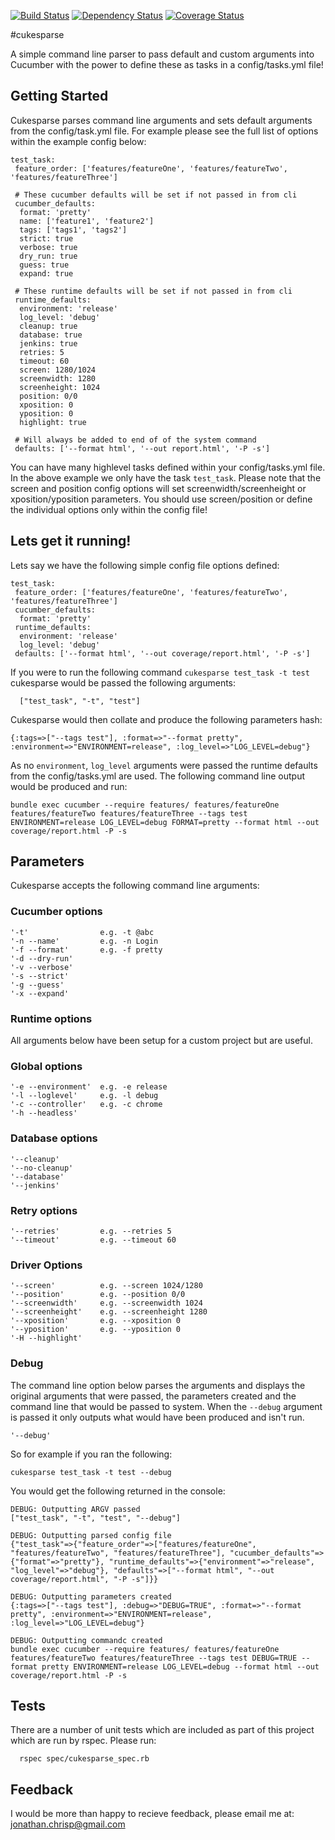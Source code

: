 [![Build Status](https://travis-ci.org/jonathanchrisp/cukesparse.png?branch=master)](https://travis-ci.org/jonathanchrisp/cukesparse)
[![Dependency Status](https://gemnasium.com/jonathanchrisp/cukesparse.png)](https://gemnasium.com/jonathanchrisp/cukesparse)
[![Coverage Status](https://coveralls.io/repos/jonathanchrisp/cukesparse/badge.png?branch=master)](https://coveralls.io/r/jonathanchrisp/cukesparse)

#cukesparse

A simple command line parser to pass default and custom arguments into Cucumber with the power to define these as tasks in a config/tasks.yml file!

## Getting Started
Cukesparse parses command line arguments and sets default arguments from the config/task.yml file. For example please see the full list of options within the example config below:

    test_task:
     feature_order: ['features/featureOne', 'features/featureTwo', 'features/featureThree']

     # These cucumber defaults will be set if not passed in from cli
     cucumber_defaults:
      format: 'pretty'
      name: ['feature1', 'feature2']
      tags: ['tags1', 'tags2']
      strict: true
      verbose: true
      dry_run: true
      guess: true
      expand: true

     # These runtime defaults will be set if not passed in from cli
     runtime_defaults:
      environment: 'release'
      log_level: 'debug'
      cleanup: true
      database: true
      jenkins: true
      retries: 5
      timeout: 60
      screen: 1280/1024
      screenwidth: 1280
      screenheight: 1024
      position: 0/0
      xposition: 0
      yposition: 0
      highlight: true

     # Will always be added to end of of the system command
     defaults: ['--format html', '--out report.html', '-P -s']

You can have many highlevel tasks defined within your config/tasks.yml file. In the above example we only have the task `test_task`. Please note that the screen and position config options will set screenwidth/screenheight or xposition/yposition parameters. You should use screen/position or define the individual options only within the config file!

## Lets get it running!

Lets say we have the following simple config file options defined:

    test_task:
     feature_order: ['features/featureOne', 'features/featureTwo', 'features/featureThree']
     cucumber_defaults:
      format: 'pretty'
     runtime_defaults:
      environment: 'release'
      log_level: 'debug'
     defaults: ['--format html', '--out coverage/report.html', '-P -s']

If you were to run the following command `cukesparse test_task -t test` cukesparse would be passed the following arguments:

      ["test_task", "-t", "test"]

Cukesparse would then collate and produce the following parameters hash:

    {:tags=>["--tags test"], :format=>"--format pretty", :environment=>"ENVIRONMENT=release", :log_level=>"LOG_LEVEL=debug"}

As no `environment`, `log_level` arguments were passed the runtime defaults from the config/tasks.yml are used. The following command line output would be produced and run:

    bundle exec cucumber --require features/ features/featureOne features/featureTwo features/featureThree --tags test
    ENVIRONMENT=release LOG_LEVEL=debug FORMAT=pretty --format html --out coverage/report.html -P -s

## Parameters
Cukesparse accepts the following command line arguments:

### Cucumber options
    '-t'                e.g. -t @abc
    '-n --name'         e.g. -n Login
    '-f --format'       e.g. -f pretty
    '-d --dry-run'
    '-v --verbose'
    '-s --strict'
    '-g --guess'
    '-x --expand'

### Runtime options
All arguments below have been setup for a custom project but are useful.

### Global options
    '-e --environment'  e.g. -e release
    '-l --loglevel'     e.g. -l debug
    '-c --controller'   e.g. -c chrome
    '-h --headless'

### Database options
    '--cleanup'
    '--no-cleanup'
    '--database'
    '--jenkins'

### Retry options
    '--retries'         e.g. --retries 5
    '--timeout'         e.g. --timeout 60

### Driver Options
    '--screen'          e.g. --screen 1024/1280
    '--position'        e.g. --position 0/0
    '--screenwidth'     e.g. --screenwidth 1024
    '--screenheight'    e.g. --screenheight 1280
    '--xposition'       e.g. --xposition 0
    '--yposition'       e.g. --yposition 0
    '-H --highlight'

### Debug
The command line option below parses the arguments and displays the original arguments that were passed, the parameters created and the command line that would be passed to system.
When the `--debug` argument is passed it only outputs what would have been produced and isn't run.

    '--debug'

So for example if you ran the following:

    cukesparse test_task -t test --debug

You would get the following returned in the console:

    DEBUG: Outputting ARGV passed
    ["test_task", "-t", "test", "--debug"]

    DEBUG: Outputting parsed config file
    {"test_task"=>{"feature_order"=>["features/featureOne", "features/featureTwo", "features/featureThree"], "cucumber_defaults"=>{"format"=>"pretty"}, "runtime_defaults"=>{"environment"=>"release", "log_level"=>"debug"}, "defaults"=>["--format html", "--out coverage/report.html", "-P -s"]}}

    DEBUG: Outputting parameters created
    {:tags=>["--tags test"], :debug=>"DEBUG=TRUE", :format=>"--format pretty", :environment=>"ENVIRONMENT=release", :log_level=>"LOG_LEVEL=debug"}

    DEBUG: Outputting commandc created
    bundle exec cucumber --require features/ features/featureOne features/featureTwo features/featureThree --tags test DEBUG=TRUE --format pretty ENVIRONMENT=release LOG_LEVEL=debug --format html --out coverage/report.html -P -s

## Tests
There are a number of unit tests which are included as part of this project which are run by rspec. Please run:

      rspec spec/cukesparse_spec.rb

## Feedback
I would be more than happy to recieve feedback, please email me at: jonathan.chrisp@gmail.com
